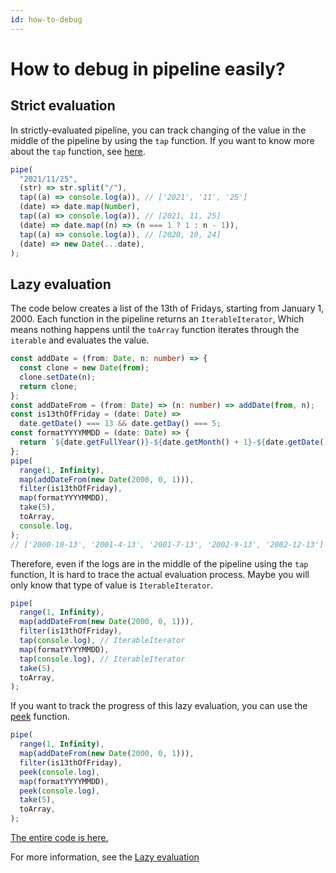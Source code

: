 ```yaml
---
id: how-to-debug
---
```


# How to debug in pipeline easily?

## Strict evaluation

In strictly-evaluated pipeline, you can track changing of the value in the middle of the pipeline by using the `tap` function.
If you want to know more about the `tap` function, see [here](https://fxts.dev/docs/tap).

```typescript
pipe(
  "2021/11/25",
  (str) => str.split("/"),
  tap((a) => console.log(a)), // ['2021', '11', '25']
  (date) => date.map(Number),
  tap((a) => console.log(a)), // [2021, 11, 25]
  (date) => date.map((n) => (n === 1 ? 1 : n - 1)),
  tap((a) => console.log(a)), // [2020, 10, 24]
  (date) => new Date(...date),
);
```

## Lazy evaluation

The code below creates a list of the 13th of Fridays, starting from January 1, 2000. Each function in the pipeline returns an `IterableIterator`, Which means nothing happens until the `toArray` function iterates through the `iterable` and evaluates the value.

```typescript
const addDate = (from: Date, n: number) => {
  const clone = new Date(from);
  clone.setDate(n);
  return clone;
};
const addDateFrom = (from: Date) => (n: number) => addDate(from, n);
const is13thOfFriday = (date: Date) =>
  date.getDate() === 13 && date.getDay() === 5;
const formatYYYYMMDD = (date: Date) => {
  return `${date.getFullYear()}-${date.getMonth() + 1}-${date.getDate()}`;
};
pipe(
  range(1, Infinity),
  map(addDateFrom(new Date(2000, 0, 1))),
  filter(is13thOfFriday),
  map(formatYYYYMMDD),
  take(5),
  toArray,
  console.log,
);
// ['2000-10-13', '2001-4-13', '2001-7-13', '2002-9-13', '2002-12-13']
```

Therefore, even if the logs are in the middle of the pipeline using the `tap` function, It is hard to trace the actual evaluation process. Maybe you will only know that type of value is `IterableIterator`.

```typescript
pipe(
  range(1, Infinity),
  map(addDateFrom(new Date(2000, 0, 1))),
  filter(is13thOfFriday),
  tap(console.log), // IterableIterator
  map(formatYYYYMMDD),
  tap(console.log), // IterableIterator
  take(5),
  toArray,
);
```

If you want to track the progress of this lazy evaluation, you can use the [peek](https://fxts.dev/docs/peek) function.

```typescript
pipe(
  range(1, Infinity),
  map(addDateFrom(new Date(2000, 0, 1))),
  filter(is13thOfFriday),
  peek(console.log),
  map(formatYYYYMMDD),
  peek(console.log),
  take(5),
  toArray,
);
```

[The entire code is here.](https://codesandbox.io/s/how-to-debug-t2tmb?file=/src/index.ts)

For more information, see the [Lazy evaluation](https://fxts.dev/docs/lazy-evaluation)
